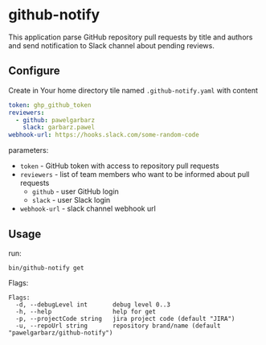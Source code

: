 # github-notify

This application parse GitHub repository pull requests by title and authors and send notification to Slack channel about pending reviews.

## Configure
Create in Your home directory tile named `.github-notify.yaml` with content
```yaml
token: ghp_github_token
reviewers:
  - github: pawelgarbarz
    slack: garbarz.pawel
webhook-url: https://hooks.slack.com/some-random-code
```

parameters:
- `token` - GitHub token with access to repository pull requests
- `reviewers` - list of team members who want to be informed about pull requests
  - `github` - user GitHub login
  - `slack` - user Slack login
- `webhook-url` - slack channel webhook url

## Usage
run:
```shell
bin/github-notify get
```

Flags:
```shell
Flags:
  -d, --debugLevel int       debug level 0..3
  -h, --help                 help for get
  -p, --projectCode string   jira project code (default "JIRA")
  -u, --repoUrl string       repository brand/name (default "pawelgarbarz/github-notify")

```